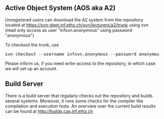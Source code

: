 ## Active Object System (AOS aka A2)

Unregistered users can download the A2 system from the repository located at https://svn-dept.inf.ethz.ch/svn/lecturers/a2/trunk using svn (read only access as user "infsvn.anonymous" using password "anonymous")

To checkout the trunk, use
<pre>
svn checkout --username infsvn.anonymous --password anonymous https://svn-dept.inf.ethz.ch/svn/lecturers/a2/trunk aos
</pre>


Please inform us, if you need write-access to the repository, in which case we will set up an account.

## Build Server

There is a build server that regularly checks out the repository and builds several systems. Moreover, it runs some checks for the compiler like compilation and execution tests. An overview over the current build results can be found at http://builds.cas.inf.ethz.ch

